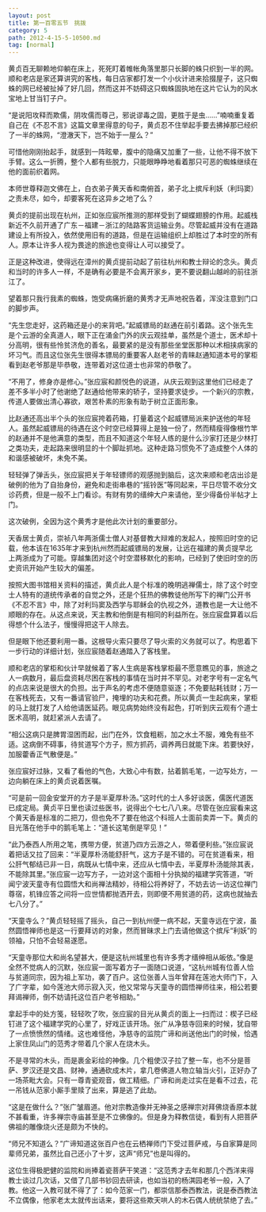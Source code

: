 ```yaml
---
layout: post
title: 第一百零五节　挑拨
category: 5
path: 2012-4-15-5-10500.md
tag: [normal]
---
```


黄贞百无聊赖地仰躺在床上，死死盯着帷帐角落里那只长脚的蛛只织到一半的网。顺和老店是家还算讲究的客栈，每日店家都打发一个小伙计进来拾掇屋子，这只蜘蛛的网已经被扯掉了好几回，然而这并不妨碍这只蜘蛛固执地在这片它认为的风水宝地上甘当钉子户。

“是说阳攻释而欺儒，阴攻儒而尊己，邪说谬毒之固，更胜于是虫……”喃喃重复着自己在《不忍不言》这篇文章里得意的句子，黄贞忍不住举起手要去拂掉那已经织了一半的蛛网，“澄澈天下，岂不始于一屋么？”

可惜他刚刚抬起手，就感到一阵眩晕，腹中的隐痛又加重了一些，让他不得不放下手臂。这么一折腾，整个人都有些脱力，只能眼睁睁地看着那只可恶的蜘蛛继续在他的面前织着网。

本师世尊释迦文佛在上，白衣弟子黄天香和南俯首，弟子北上摈斥利妖（利玛窦）之责未尽，如今，却要客死在这异乡之地了么？

黄贞的提前出现在杭州，正如张应宸所推测的那样受到了蝴蝶翅膀的作用。起威栈新近不久前开通了广东－福建－浙江的陆路客货运输业务。尽管起威并没有在道路建设上有所投入，依然使用旧有的道路，但是在运输组织上却胜过了本时空的所有人。原本让许多人视为畏途的旅途也变得让人可以接受了。

正是这种改进，使得远在漳州的黄贞提前动起了前往杭州和教士辩论的念头。黄贞和当时的许多人一样，不是确有必要是不会离开家乡，更不要说翻山越岭的前往浙江了。

望着那只我行我素的蜘蛛，饱受病痛折磨的黄秀才无声地祝告着，浑没注意到门口的脚步声。

“先生您走好，这药箱还是小的来背吧。”起威镖局的赵通在前引着路。这个张先生是个云游的全真道人，眼下正在涌金门外的庆云观挂单，虽然是个道士，医术却十分高明，很有些怜贫济危的善名，最要紧的是没有那些坐堂医那种以术相挟病家的坏习气。而且这位张先生很得本镖局的重要客人赵老爷的青睐赵通知道本号的掌柜看到赵老爷那是毕恭敬，连带着对这位道士也非常的恭敬了。

“不用了，修身亦是修心。”张应宸和颜悦色的说道，从庆云观到这里他们已经走了差不多半小时了他谢绝了赵通给他带来的轿子，坚持要求徒步。一个新兴的宗教，传道人要做出清心寡欲，艰苦朴素的形象有助于树立正面形象。

比赵通还高出半个头的张应宸挎着药箱，打量着这个起威镖局派来护送他的年轻人。虽然起威镖局的待遇在这个时空已经算得上是独一份了，然而精瘦得像根竹竿的赵通并不是他满意的类型，而且不知道这个年轻人练的是什么沙家打还是少林打之类功夫，走起路来很明显的十个脚趾抓地。这种走路习惯免不了造成整个人体的和谐感被破坏，未免不美。

轻轻弹了弹舌头，张应宸把关于年轻镖师的观感抛到脑后，这次来顺和老店出诊是破例的他为了自抬身份，避免和走街串巷的“摇铃医”等同起来，平日尽管不收分文诊药费，但是一般不上门看诊。有财有势的缙绅大户来请他，至少得备份半帖才上门。

这次破例，全因为这个黄秀才是他此次计划的重要部分。

天香居士黄贞，崇祯八年两浙儒士僧人对基督教大辩难的发起人，按照旧时空的记载，他本该在1635年才来到杭州然而起威镖局的发展，让远在福建的黄贞提早北上两浙成为了可能。穿越集团对这个时空潜移默化的影响，已经到了使旧时空的历史资讯开始产生较大的偏差。

按照大图书馆相关资料的描述，黄贞此人是个标准的晚明逃禅儒士，除了这个时空士人特有的道统传承者的自觉之外，还是个狂热的佛教徒他所写下的禅门公开书《不忍不言》中，除了对利玛窦及西学与耶稣会的仇视之外，道教也是一大让他不顺眼的存在。从这点来说，天主教和他倒是有相同的利益所在。张应宸盘算着以后得想个什么法子，慢慢得把这干人除去。

但是眼下他还要利用一番。这根导火索只要尽了导火索的义务就可以了。构思着下一步行动的详细计划，张应宸随着赵通踏入了客栈里。

顺和老店的掌柜和伙计早就候着了客人生病是客栈掌柜最不愿意瞧见的事，旅途之人一病数月，最后盘资耗尽困在客栈的事情在当时并不罕见。对老字号有一定名气的点店来说是很大的负担。出于声名的考虑不便随意驱逐；不免要贴耗钱财；万一在客栈死去，又有一番请官验尸，掩埋的功夫和花费。所以黄贞一生起病来，掌柜的马上就打发了人给他请医延药。眼见病势始终没有起色，打听到庆云观有个道士医术高明，就赶紧派人去请了。

“相公这病只是脾胃湿困而起，出门在外，饮食粗粝，加之水土不服，难免有些不适。这病倒不碍事，待贫道写个方子，照方抓药，调养两日就能下床。若要快好，加服藿香正气散便是。”

张应宸好过脉，又看了看他的气色，大致心中有数，拈着鹅毛笔，一边写处方，一边向躺在床上的黄贞说着医嘱。

“可是前一回金安堂开的方子是半夏厚朴汤。”这时代的士人多好谈医，儒医代道医已成定局。黄贞平日里也读过些医书，说得出个七七八八来。尽管在张应宸看来这个黄天香是标准的二把刀，但也免不了要在他这个科班人士面前卖弄一下。黄贞的目光落在他手中的鹅毛笔上：“道长这笔倒是罕见！”

“此乃泰西人所用之笔，携带方便，贫道乃四方云游之人，带着便利些。”张应宸说着把话又拉了回来：“半夏厚朴汤能舒肝气，这方子是不错的。可在贫道看来，相公肝气郁结已非一日，病既从七情中来，还应从七情中去，半夏厚朴汤能除其表，不能除其里。”张应宸一边写方子，一边对这个面相十分执拗的福建学究答道，“听闻宁波天童寺有位圆悟大和尚禅法精妙，待相公将养好了，不妨去访一访这位禅门尊宿，机锋应答之间将一应世情都抛洒开去，则即便不用贫道的药，这病也就抽去七八分了。”

“天童寺么？”黄贞轻轻摇了摇头，自己一到杭州便一病不起，天童寺远在宁波，虽然圆悟禅师也是这一行要拜访的对象，然而冒昧求上门去请他做这个摈斥“利妖”的领袖，只怕不会轻易遂愿。

“天童寺那位大和尚名望甚大，便是这杭州城里也有许多秀才缙绅相从皈依。”像是全然不觉病人的沉默，张应宸一面写着方子一面随口说道，“这杭州城有位善人恰与贫道同宗，因为祖上军功，袭了百户。这位张善人当年曾拜在莲池大师门下，入了广字辈，如今莲池大师示寂入灭，他又常常与天童寺的圆悟禅师往来，相公若要拜谒禅师，倒不妨请托这位百户老爷相助。”

拿起手中的处方笺，轻轻吹了吹，张应宸的目光从黄贞的面上一扫而过：楔子已经钉进了这个福建学究的心里了，好戏正该开场。张广从净慈寺回来的时候，犹自带了一点愤愤然的情绪。这也难怪他，净慈寺的监院广谛和尚送他出门的时候，恰遇上家住凤山门的范秀才带着几个家人在烧木头。

不是寻常的木头，而是裹金彩绘的神像。几个粗使汉子拉了整一车，也不分是菩萨、罗汉还是文昌、财神，通通砍成木片，拿几卷佛道人物立轴当火引，正好办了一场茶毗大会。只有一尊青瓷观音，做工精细。广谛和尚走过实在是看不过去，花一吊钱从范家小厮手里赎了出来，算是逃了此劫。

“这是在做什么？”张广皱眉道。他对宗教造像并无神圣之感禅宗对拜佛烧香原本就不甚看重，许多禅宗寺庙甚至是不立佛像的。但是身为释教信徒，看到有人把菩萨佛祖的雕像烧火还是颇为不快的。

“师兄不知道么？”广谛知道这张百户也在云栖禅师门下受过菩萨戒，与自家算是同辈师兄弟，虽然比自己还小了十岁，这声“师兄”也是叫得的。

这位生得极肥健的监院和尚捧着瓷菩萨干笑道：“这范秀才去年和那几个西洋来得教士谈过几次话，又借了几部书钞回去研读，也如当初的杨淇园老爷一般，入了教。他这一入教可就不得了了：如今范家一门，都崇信那泰西教法，说是泰西教法不立偶像，他家老太太就传出话来，要将这些欺天哄人的木石偶人统统禁绝了去。”